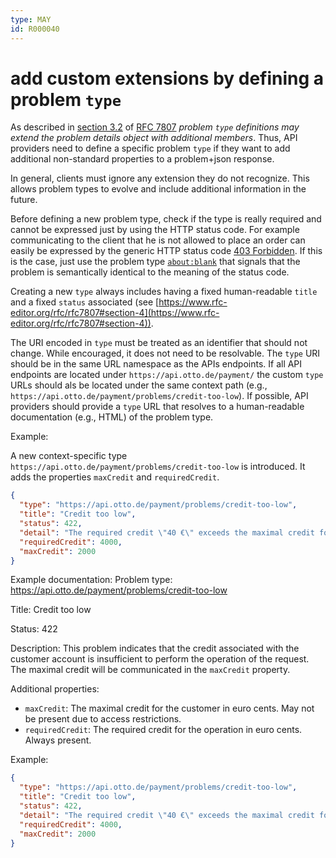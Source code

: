 ```yaml
---
type: MAY
id: R000040
---
```


# add custom extensions by defining a problem `type`

As described in [section 3.2](https://www.rfc-editor.org/rfc/rfc7807#section-3.2) of [RFC 7807](https://www.rfc-editor.org/rfc/rfc7807) _problem `type` definitions may extend the problem details object with additional members_.
Thus, API providers need to define a specific problem `type` if they want to add additional non-standard properties to a problem+json response.

In general, clients must ignore any extension they do not recognize.
This allows problem types to evolve and include additional information in the future.

Before defining a new problem type, check if the type is really required and cannot be expressed just by using the HTTP status code.
For example communicating to the client that he is not allowed to place an order can easily be expressed by the generic HTTP status code [403 Forbidden](https://www.rfc-editor.org/rfc/rfc9110#name-403-forbidden).
If this is the case, just use the problem type [`about:blank`](https://www.rfc-editor.org/rfc/rfc7807#section-4.2) that signals that the problem is semantically identical to the meaning of the status code.

Creating a new `type` always includes having a fixed human-readable `title` and a fixed `status` associated (see [https://www.rfc-editor.org/rfc/rfc7807#section-4](https://www.rfc-editor.org/rfc/rfc7807#section-4)).

The URI encoded in `type` must be treated as an identifier that should not change. While encouraged, it does not need to be resolvable.
The `type` URI should be in the same URL namespace as the APIs endpoints. If all API endpoints are located under `https://api.otto.de/payment/` the custom `type` URLs should als be located under the same context path (e.g., `https://api.otto.de/payment/problems/credit-too-low`).
If possible, API providers should provide a `type` URL that resolves to a human-readable documentation (e.g., HTML) of the problem type.

Example:

A new context-specific type `https://api.otto.de/payment/problems/credit-too-low` is introduced. It adds the properties `maxCredit` and `requiredCredit`.

```json
{
  "type": "https://api.otto.de/payment/problems/credit-too-low",
  "title": "Credit too low",
  "status": 422,
  "detail": "The required credit \"40 €\" exceeds the maximal credit for the customer \"20 €\".",
  "requiredCredit": 4000,
  "maxCredit": 2000
}
```

Example documentation:
Problem type: <https://api.otto.de/payment/problems/credit-too-low>

Title: Credit too low

Status: 422

Description: This problem indicates that the credit associated with the customer account is insufficient to perform the operation of the request. The maximal credit will be communicated in the `maxCredit` property.

Additional properties:

- `maxCredit`: The maximal credit for the customer in euro cents. May not be present due to access restrictions.
- `requiredCredit`: The required credit for the operation in euro cents. Always present.

Example:

```json
{
  "type": "https://api.otto.de/payment/problems/credit-too-low",
  "title": "Credit too low",
  "status": 422,
  "detail": "The required credit \"40 €\" exceeds the maximal credit for the customer \"20 €\".",
  "requiredCredit": 4000,
  "maxCredit": 2000
}
```
